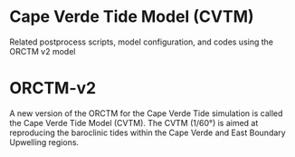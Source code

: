 # Cape Verde Tide Model (CVTM)
Related postprocess scripts, model configuration, and codes using the ORCTM v2 model
# ORCTM-v2
A new version of the ORCTM for the Cape Verde Tide simulation is called the Cape Verde Tide Model (CVTM). The CVTM (1/60°) is aimed at reproducing the baroclinic tides within the Cape Verde and East Boundary Upwelling regions.
